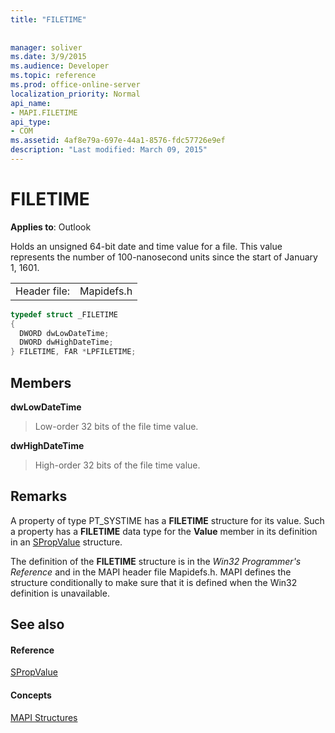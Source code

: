 ```yaml
---
title: "FILETIME"
 
 
manager: soliver
ms.date: 3/9/2015
ms.audience: Developer
ms.topic: reference
ms.prod: office-online-server
localization_priority: Normal
api_name:
- MAPI.FILETIME
api_type:
- COM
ms.assetid: 4af8e79a-697e-44a1-8576-fdc57726e9ef
description: "Last modified: March 09, 2015"
---
```


# FILETIME

  
  
**Applies to**: Outlook 
  
Holds an unsigned 64-bit date and time value for a file. This value represents the number of 100-nanosecond units since the start of January 1, 1601. 
  
|||
|:-----|:-----|
|Header file:  <br/> |Mapidefs.h  <br/> |
   
```cpp
typedef struct _FILETIME
{
  DWORD dwLowDateTime;
  DWORD dwHighDateTime;
} FILETIME, FAR *LPFILETIME;

```

## Members

 **dwLowDateTime**
  
> Low-order 32 bits of the file time value. 
    
 **dwHighDateTime**
  
> High-order 32 bits of the file time value.
    
## Remarks

A property of type PT_SYSTIME has a **FILETIME** structure for its value. Such a property has a **FILETIME** data type for the **Value** member in its definition in an [SPropValue](spropvalue.md) structure. 
  
The definition of the **FILETIME** structure is in the  _Win32 Programmer's Reference_ and in the MAPI header file Mapidefs.h. MAPI defines the structure conditionally to make sure that it is defined when the Win32 definition is unavailable. 
  
## See also

#### Reference

[SPropValue](spropvalue.md)
#### Concepts

[MAPI Structures](mapi-structures.md)

